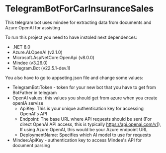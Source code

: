 ﻿# TelegramBotForCarInsuranceSales

This telegram bot uses mindee for extracting data from documents and Azure OpenAI for assisting

To run this project you need to have instoled next dependences:
- .NET 8.0
- Azure.AI.OpenAI (v2.1.0)
- Microsoft.AspNetCore.OpenApi (v8.0.0)
- Mindee (v3.26.0)
- Telegram.Bot (v22.5.1-dev.1)

You also have to go to appseting.json file and change some values:
- TelegramBot:Token - token for your new bot that you have to get from BotFather in telegram
- OpenAI values: this values you should get from azure when you create openIA servise
    - ApiKey: This is your unique authentication key for accessing OpenAI's API
    - Endpoint: The base URL where API requests should be sent (For direct OpenAI API access, this is typically https://api.openai.com/v1), If using Azure OpenAI, this would be your Azure endpoint URL
    - DeploymentName: Specifies which AI model to use for requests
- Mindee:ApiKey - authentication key to access Mindee's API for document parsing